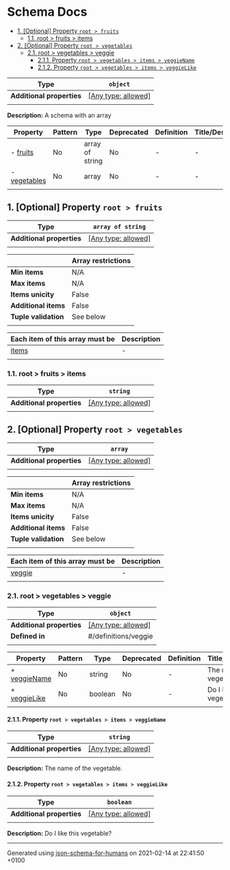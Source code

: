 # Schema Docs

- [1. [Optional] Property `root > fruits`](#fruits)
  - [1.1. root > fruits > items](#autogenerated_heading_2)
- [2. [Optional] Property `root > vegetables`](#vegetables)
  - [2.1. root > vegetables > veggie](#autogenerated_heading_3)
    - [2.1.1. Property `root > vegetables > items > veggieName`](#vegetables_items_veggieName)
    - [2.1.2. Property `root > vegetables > items > veggieLike`](#vegetables_items_veggieLike)

| Type                      | `object`                                                                  |
| ------------------------- | ------------------------------------------------------------------------- |
| **Additional properties** | [[Any type: allowed]](# "Additional Properties of any type are allowed.") |
|                           |                                                                           |

**Description:** A schema with an array

| Property                     | Pattern | Type            | Deprecated | Definition | Title/Description |
| ---------------------------- | ------- | --------------- | ---------- | ---------- | ----------------- |
| - [fruits](#fruits )         | No      | array of string | No         | -          | -                 |
| - [vegetables](#vegetables ) | No      | array           | No         | -          | -                 |
|                              |         |                 |            |            |                   |

## <a name="fruits"></a>1. [Optional] Property `root > fruits`

| Type                      | `array of string`                                                         |
| ------------------------- | ------------------------------------------------------------------------- |
| **Additional properties** | [[Any type: allowed]](# "Additional Properties of any type are allowed.") |
|                           |                                                                           |

|                      | Array restrictions |
| -------------------- | ------------------ |
| **Min items**        | N/A                |
| **Max items**        | N/A                |
| **Items unicity**    | False              |
| **Additional items** | False              |
| **Tuple validation** | See below          |
|                      |                    |

| Each item of this array must be | Description |
| ------------------------------- | ----------- |
| [items](#fruits_items)          | -           |
|                                 |             |

### <a name="autogenerated_heading_2"></a>1.1. root > fruits > items

| Type                      | `string`                                                                  |
| ------------------------- | ------------------------------------------------------------------------- |
| **Additional properties** | [[Any type: allowed]](# "Additional Properties of any type are allowed.") |
|                           |                                                                           |

## <a name="vegetables"></a>2. [Optional] Property `root > vegetables`

| Type                      | `array`                                                                   |
| ------------------------- | ------------------------------------------------------------------------- |
| **Additional properties** | [[Any type: allowed]](# "Additional Properties of any type are allowed.") |
|                           |                                                                           |

|                      | Array restrictions |
| -------------------- | ------------------ |
| **Min items**        | N/A                |
| **Max items**        | N/A                |
| **Items unicity**    | False              |
| **Additional items** | False              |
| **Tuple validation** | See below          |
|                      |                    |

| Each item of this array must be | Description |
| ------------------------------- | ----------- |
| [veggie](#vegetables_items)     | -           |
|                                 |             |

### <a name="autogenerated_heading_3"></a>2.1. root > vegetables > veggie

| Type                      | `object`                                                                  |
| ------------------------- | ------------------------------------------------------------------------- |
| **Additional properties** | [[Any type: allowed]](# "Additional Properties of any type are allowed.") |
| **Defined in**            | #/definitions/veggie                                                      |
|                           |                                                                           |

| Property                                      | Pattern | Type    | Deprecated | Definition | Title/Description          |
| --------------------------------------------- | ------- | ------- | ---------- | ---------- | -------------------------- |
| + [veggieName](#vegetables_items_veggieName ) | No      | string  | No         | -          | The name of the vegetable. |
| + [veggieLike](#vegetables_items_veggieLike ) | No      | boolean | No         | -          | Do I like this vegetable?  |
|                                               |         |         |            |            |                            |

#### <a name="vegetables_items_veggieName"></a>2.1.1. Property `root > vegetables > items > veggieName`

| Type                      | `string`                                                                  |
| ------------------------- | ------------------------------------------------------------------------- |
| **Additional properties** | [[Any type: allowed]](# "Additional Properties of any type are allowed.") |
|                           |                                                                           |

**Description:** The name of the vegetable.

#### <a name="vegetables_items_veggieLike"></a>2.1.2. Property `root > vegetables > items > veggieLike`

| Type                      | `boolean`                                                                 |
| ------------------------- | ------------------------------------------------------------------------- |
| **Additional properties** | [[Any type: allowed]](# "Additional Properties of any type are allowed.") |
|                           |                                                                           |

**Description:** Do I like this vegetable?

----------------------------------------------------------------------------------------------------------------------------
Generated using [json-schema-for-humans](https://github.com/coveooss/json-schema-for-humans) on 2021-02-14 at 22:41:50 +0100